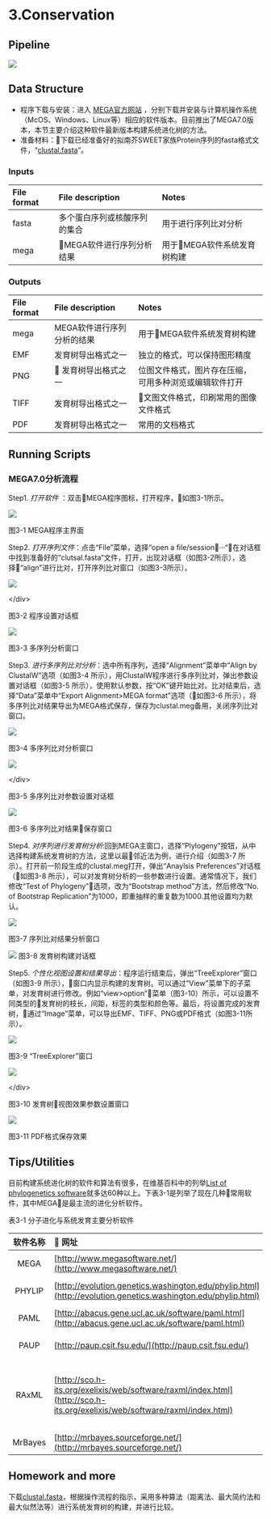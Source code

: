 # 3.Conservation

## Pipeline

![](../.gitbook/assets/mega-ruan-jian-ji-ben-liu-cheng.png)

## Data Structure

* 程序下载与安装：进入 [MEGA官方网站](http://www.megasoftware.net/) ，分别下载并安装与计算机操作系统（McOS、Windows、Linux等）相应的软件版本。目前推出了MEGA7.0版本，本节主要介绍这种软件最新版本构建系统进化树的方法。  
* 准备材料：下载已经准备好的拟南芥SWEET家族Protein序列的fasta格式文件，“[clustal.fasta](https://github.com/lulab/teaching_book/tree/8a564be510ca35f71dfe0a8ffc4b60b0073b81ca/3.conservation/clustal.fa)”。

### Inputs

| File format | File description | Notes |
| :--- | :--- | :--- |
| fasta | 多个蛋白序列或核酸序列的集合 | 用于进行序列比对分析 |
| mega | MEGA软件进行序列分析结果 | 用于MEGA软件系统发育树构建 |

### Outputs

| File format | File description | Notes |
| :--- | :--- | :--- |
| mega | MEGA软件进行序列分析的结果 | 用于MEGA软件系统发育树构建 |
| EMF | 发育树导出格式之一 | 独立的格式，可以保持图形精度 |
| PNG |  发育树导出格式之一 | 位图文件格式，图片存在压缩，可用多种浏览或编辑软件打开 |
| TIFF | 发育树导出格式之一 | 文图文件格式，印刷常用的图像文件格式 |
| PDF | 发育树导出格式之一 | 常用的文档格式 |

## Running Scripts

### MEGA7.0分析流程

Step1. _打开软件_ ：双击MEGA程序图标，打开程序，如图3-1所示。  


![](../.gitbook/assets/2mega-cheng-xu-zhu-jie-mian.png)

图3-1 MEGA程序主界面

Step2. _打开序列文件_：点击“File”菜单，选择“open a file/session···“，在对话框中找到准备好的”clutsal.fasta“文件，打开，出现对话框（如图3-2所示），选择“align”进行比对，打开序列比对窗口（如图3-3所示）。   


![](../.gitbook/assets/3-cheng-xu-she-zhi-chuang-kou.png)

&lt;/div&gt;

图3-2 程序设置对话框

![](../.gitbook/assets/4-duo-xu-lie-fen-xi-chuang-kou.png)

图3-3 多序列分析窗口

Step3. _进行多序列比对分析_：选中所有序列，选择“Alignment”菜单中“Align by ClustalW”选项（如图3-4 所示），用ClustalW程序进行多序列比对，弹出参数设置对话框（如图3-5 所示），使用默认参数，按“OK”键开始比对。比对结束后，选择“Data”菜单中“Export Alignment&gt;MEGA format”选项（如图3-6 所示），将多序列比对结果导出为MEGA格式保存，保存为clustal.meg备用，关闭序列比对窗口。   


![](../.gitbook/assets/5-duo-xu-lie-bi-dui-fen-xi.png)

图3-4 多序列比对分析窗口

![](../.gitbook/assets/6-duo-xu-lie-bi-dui-can-shu-she-zhi-dui-hua-kuang.png)

&lt;/div&gt;

图3-5 多序列比对参数设置对话框

![](../.gitbook/assets/7-duo-xu-lie-bi-dui-jie-guo-bao-cun.png)

图3-6 多序列比对结果保存窗口

Step4. _对序列进行发育树分析_:回到MEGA主窗口，选择“Plylogeny”按钮，从中选择构建系统发育树的方法，这里以最邻近法为例，进行介绍（如图3-7 所示）。打开前一阶段生成的clustal.meg打开，弹出“Anaylsis Preferences”对话框（如图3-8 所示），可以对发育树分析的一些参数进行设置。通常情况下，我们修改“Test of Phylogeny”选项，改为“Bootstrap method”方法，然后修改“No. of Bootstrap Replication”为1000，即重抽样的重复数为1000.其他设置均为默认。  


![](../.gitbook/assets/8-jie-guo-fen-xi.png)

图3-7 序列比对结果分析窗口

![](../.gitbook/assets/9-fa-yu-shu-gou-jian-dui-hua-kuang.png) 图3-8 发育树构建对话框

Step5. _个性化视图设置和结果导出_：程序运行结束后，弹出“TreeExplorer”窗口（如图3-9 所示），窗口内显示构建的发育树。可以通过“View”菜单下的子菜单，对发育树进行修改。例如“view&gt;option”菜单（图3-10）所示，可以设置不同类型的发育树的枝长，间距，标签的类型和颜色等。最后，将设置完成的发育树，通过“Image”菜单，可以导出EMF、TIFF、PNG或PDF格式（如图3-11所示）。  


![](../.gitbook/assets/10treeexplorer-chuang-kou.png)

图3-9 “TreeExplorer”窗口

![](../.gitbook/assets/11-can-shu-she-zhi-chuang-kou.png)

&lt;/div&gt;

图3-10 发育树视图效果参数设置窗口

![](../.gitbook/assets/12pdf-shu-chu-xiao-guo-tu.png)

图3-11 PDF格式保存效果

## Tips/Utilities

目前构建系统进化树的软件和算法有很多，在维基百科中的列举[List of phylogenetics software](https://en.wikipedia.org/wiki/List_of_phylogenetics_software)就多达60种以上。下表3-1是列举了现在几种常用软件，其中MEGA是最主流的进化分析软件。  


 表3-1 分子进化与系统发育主要分析软件

| 软件名称 |                        网址 | 说明 |
| :---: | :--- | :--- |
| MEGA | [http://www.megasoftware.net/](http://www.megasoftware.net/) | 美国宾夕法尼亚州立大学Masatoshi Nei开发的分子进化遗传学分析软件 |
| PHYLIP | [http://evolution.genetics.washington.edu/phylip.html](http://evolution.genetics.washington.edu/phylip.html) | 美国华盛顿大学Felsenstein开发的一套集成的进化分析工具 |
| PAML | [http://abacus.gene.ucl.ac.uk/software/paml.html](http://abacus.gene.ucl.ac.uk/software/paml.html) | 英国University College London开发，采用最大似然法构树和分子进化模型 |
| PAUP | [http://paup.csit.fsu.edu/](http://paup.csit.fsu.edu/) | 国际上最通用的系统树构建软件之一，美国Smithsonion Insitute 开发 |
| RAxML | [http://sco.h-its.org/exelixis/web/software/raxml/index.html](http://sco.h-its.org/exelixis/web/software/raxml/index.html) | 大量数据的最大似然法建树常用方法（软件获取地址：[https://github.com/stamatak/standard-RAxML）](https://github.com/stamatak/standard-RAxML）) |
| MrBayes | [http://mrbayes.sourceforge.net/](http://mrbayes.sourceforge.net/) | 基于贝叶斯方法的建树工具 |

## Homework and more

下载[clustal.fasta](https://github.com/lulab/teaching_book/tree/8a564be510ca35f71dfe0a8ffc4b60b0073b81ca/3.conservation/clustal.fa)，根据操作流程的指示，采用多种算法（距离法、最大简约法和最大似然法等）进行系统发育树的构建，并进行比较。  


